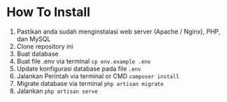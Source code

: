 # How To Install
1. Pastikan anda sudah menginstalasi web server (Apache / Nginx), PHP, dan MySQL
2. Clone repository ini
3. Buat database
4. Buat file .env via terminal `cp env.example .env`
5. Update konfigurasi database pada file `.env`
6. Jalankan Perintah via terminal or CMD `composer install`
6. Migrate database via terminal `php artisan migrate`
7. Jalankan `php artisan serve`
